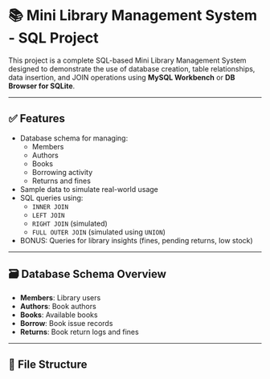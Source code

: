 # 📚 Mini Library Management System - SQL Project

This project is a complete SQL-based Mini Library Management System designed to demonstrate the use of database creation, table relationships, data insertion, and JOIN operations using **MySQL Workbench** or **DB Browser for SQLite**.

---

## ✅ Features

- Database schema for managing:
  - Members
  - Authors
  - Books
  - Borrowing activity
  - Returns and fines
- Sample data to simulate real-world usage
- SQL queries using:
  - `INNER JOIN`
  - `LEFT JOIN`
  - `RIGHT JOIN` (simulated)
  - `FULL OUTER JOIN` (simulated using `UNION`)
- BONUS: Queries for library insights (fines, pending returns, low stock)

---

## 🗃️ Database Schema Overview

- **Members**: Library users
- **Authors**: Book authors
- **Books**: Available books
- **Borrow**: Book issue records
- **Returns**: Book return logs and fines

---

## 📂 File Structure

